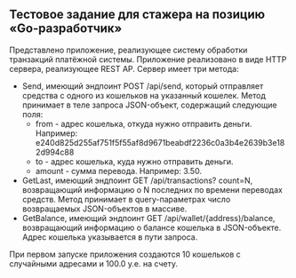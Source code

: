 ## Тестовое задание для стажера на позицию «Gо-разработчик»

Представлено приложение, реализующее систему обработки транзакций платёжной системы. 
Приложение реализовано в виде НТТР сервера, реализующее REST AP. Сервер имеет три метода: 
- Send, имеющий эндпоинт POST /api/send, который отправляет средства с одного из кошельков на указанный кошелек.
  Метод принимает в теле запроса JSON-объект, содержащий следующие поля:
  - from - адрес кошелька, откуда нужно отправить деньги. Например:
  e240d825d255af751f5f55af8d9671beabdf2236c0a3b4e2639b3e182d994c88
  - to - адрес кошелька, куда нужно отправить деньги.
  - amount - сумма перевода. Например: 3.50.
- GetLast, имеющий эндпоинт GET /api/transactions? count=N, возвращающий информацию о
N последних по времени переводах средств. Метод принимает в query-параметрах число возвращаемых JSON-объектов в массиве.
- GetBalance, имеющий эндпоинт GET /api/wallet/{address)/balance, возвращающий
информацию о балансе кошелька в JSON-объекте. Адрес кошелька указывается в пути запроса.

При первом запуске приложения создаются 10 кошельков с случайными адресами и 100.0 у.е. на счету.
